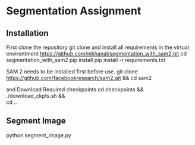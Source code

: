 # Segmentation Assignment
## Installation
First clone the repository git clone and install all requirements in the virtual environtment
https://github.com/nikhanal/segmentation_with_sam2.git
cd segmentation_with_sam2
pip install pip install -r requirements.txt

SAM 2 needs to be installed first before use. 
git clone https://github.com/facebookresearch/sam2.git && cd sam2

and Download Required checkpoints 
cd checkpoints && \
./download_ckpts.sh && \
cd ..

## Segment Image 
python segment_image.py
